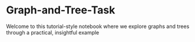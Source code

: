 # Graph-and-Tree-Task
Welcome to this tutorial-style notebook where we explore graphs and trees through a practical, insightful example
